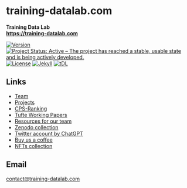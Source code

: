 # training-datalab.com
**Training Data Lab**\
**https://training-datalab.com**

[![Version](https://raw.githubusercontent.com/training-datalab/training-datalab.com/main/badges/versions/v_3_0_0.svg)](/CHANGELOG.md) [![Project Status: Active – The project has reached a stable, usable state and is being actively developed.](https://www.repostatus.org/badges/latest/active.svg)](STATUS.md) [![License](https://raw.githubusercontent.com/training-datalab/training-datalab.com/main/badges/licenses/mit.svg)](LICENSE) [![Jekyll](https://raw.githubusercontent.com/training-datalab/training-datalab.com/main/badges/software/jekyll.svg)](https://jekyllrb.com/) [![tDL](https://raw.githubusercontent.com/training-datalab/training-datalab.com/master/badges/tDL.svg)](https://training-datalab.com/)

## Links

- [Team](https://training-datalab.com/team/)
- [Projects](https://training-datalab.com/projects/)
- [CPS-Ranking](https://training-datalab.com/projects/cps-ranking/)
- [Tufte Working Papers](https://training-datalab.com/tufte-working-papers/)
- [Resources for our team](https://training-datalab.com/resources/)
- [Zenodo collection](https://zenodo.org/communities/tdl)
- [Twitter account by ChatGPT](https://twitter.com/tDataLab)
- [Buy us a coffee](https://www.buymeacoffee.com/tdatalab)
- [NFTs collection](https://opensea.io/collection/tdatalab)

## Email

contact@training-datalab.com
